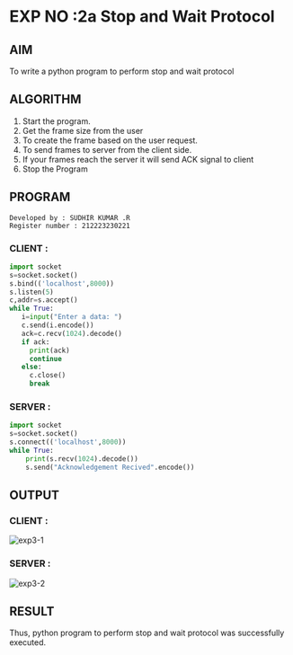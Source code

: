 # EXP NO :2a Stop and Wait Protocol
## AIM 
To write a python program to perform stop and wait protocol
## ALGORITHM
1. Start the program.
2. Get the frame size from the user
3. To create the frame based on the user request.
4. To send frames to server from the client side.
5. If your frames reach the server it will send ACK signal to client
6. Stop the Program
## PROGRAM
```
Developed by : SUDHIR KUMAR .R
Register number : 212223230221
```

### CLIENT :
```python
import socket
s=socket.socket()
s.bind(('localhost',8000))
s.listen(5)
c,addr=s.accept()
while True:
   i=input("Enter a data: ")
   c.send(i.encode())
   ack=c.recv(1024).decode()
   if ack:
     print(ack)
     continue
   else:
     c.close()
     break
```

### SERVER :
```python
import socket
s=socket.socket()
s.connect(('localhost',8000))
while True:
    print(s.recv(1024).decode())
    s.send("Acknowledgement Recived".encode())
```
## OUTPUT
### CLIENT : 

![exp3-1](https://github.com/Sudhirr5/2a_Stop_and_Wait_Protocol/assets/139332214/0ee3edf0-187c-4c1e-aef1-68b3132f8da4)

### SERVER :

![exp3-2](https://github.com/Sudhirr5/2a_Stop_and_Wait_Protocol/assets/139332214/3e70991d-a0e4-47fc-ae6c-71c71011b980)

## RESULT
Thus, python program to perform stop and wait protocol was successfully executed.
